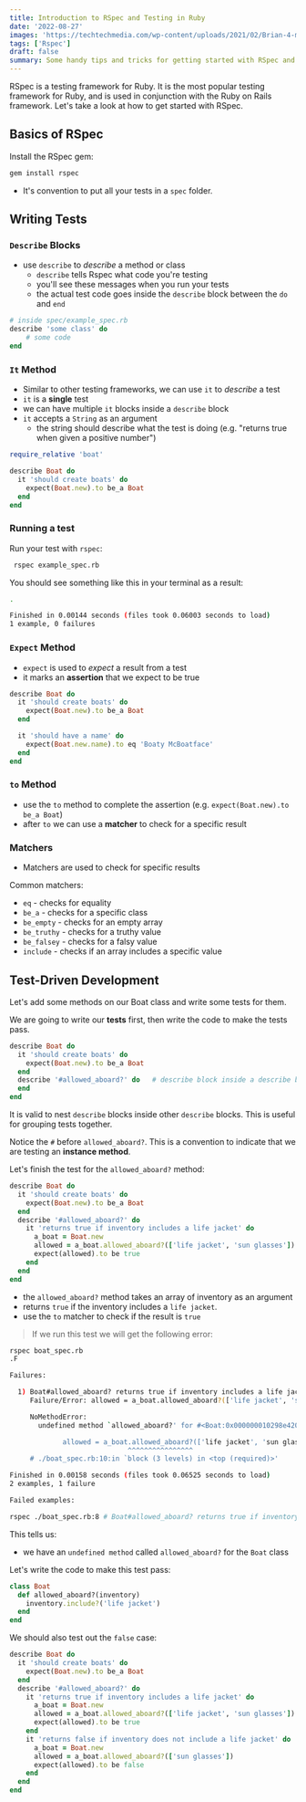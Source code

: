 ```yaml
---
title: Introduction to RSpec and Testing in Ruby
date: '2022-08-27'
images: 'https://techtechmedia.com/wp-content/uploads/2021/02/Brian-4-min.png'
tags: ['Rspec']
draft: false
summary: Some handy tips and tricks for getting started with RSpec and testing in Ruby.
---
```


RSpec is a testing framework for Ruby. It is the most popular testing framework for Ruby, and is used in conjunction with the Ruby on Rails framework. Let's take a look at how to get started with RSpec.

## Basics of RSpec

Install the RSpec gem:

```bash
gem install rspec
```

- It's convention to put all your tests in a `spec` folder.

## Writing Tests

### `Describe` Blocks

- use `describe` to _describe_ a method or class
  - `describe` tells Rspec what code you're testing
  - you'll see these messages when you run your tests
  - the actual test code goes inside the `describe` block between the `do` and `end`

```rb
# inside spec/example_spec.rb
describe 'some class' do
	# some code
end
```

### `It` Method

- Similar to other testing frameworks, we can use `it` to _describe_ a test
- `it` is a **single** test
- we can have multiple `it` blocks inside a `describe` block
- `it` accepts a `String` as an argument
  - the string should describe what the test is doing (e.g. "returns true when given a positive number")

```rb
require_relative 'boat'

describe Boat do
  it 'should create boats' do
    expect(Boat.new).to be_a Boat
  end
end
```

### Running a test

Run your test with `rspec`:

```bash
 rspec example_spec.rb
```

You should see something like this in your terminal as a result:

```bash
.

Finished in 0.00144 seconds (files took 0.06003 seconds to load)
1 example, 0 failures
```

### `Expect` Method

- `expect` is used to _expect_ a result from a test
- it marks an **assertion** that we expect to be true

```rb
describe Boat do
  it 'should create boats' do
    expect(Boat.new).to be_a Boat
  end

  it 'should have a name' do
    expect(Boat.new.name).to eq 'Boaty McBoatface'
  end
end
```

### `to` Method

- use the `to` method to complete the assertion (e.g. `expect(Boat.new).to be_a Boat`)
- after `to` we can use a **matcher** to check for a specific result

### Matchers

- Matchers are used to check for specific results

Common matchers:

- `eq` - checks for equality
- `be_a` - checks for a specific class
- `be_empty` - checks for an empty array
- `be_truthy` - checks for a truthy value
- `be_falsey` - checks for a falsy value
- `include` - checks if an array includes a specific value

## Test-Driven Development

Let's add some methods on our Boat class and write some tests for them.

We are going to write our **tests** first, then write the code to make the tests pass.

```rb
describe Boat do
  it 'should create boats' do
    expect(Boat.new).to be_a Boat
  end
  describe '#allowed_aboard?' do   # describe block inside a describe block
  end
end
```

It is valid to nest `describe` blocks inside other `describe` blocks. This is useful for grouping tests together.

Notice the `#` before `allowed_aboard?`. This is a convention to indicate that we are testing an **instance method**.

Let's finish the test for the `allowed_aboard?` method:

```rb
describe Boat do
  it 'should create boats' do
    expect(Boat.new).to be_a Boat
  end
  describe '#allowed_aboard?' do
    it 'returns true if inventory includes a life jacket' do
      a_boat = Boat.new
      allowed = a_boat.allowed_aboard?(['life jacket', 'sun glasses'])
      expect(allowed).to be true
    end
  end
end
```

- the `allowed_aboard?` method takes an array of inventory as an argument
- returns `true` if the inventory includes a `life jacket`.
- use the `to` matcher to check if the result is `true`

> If we run this test we will get the following error:

```bash
rspec boat_spec.rb
.F

Failures:

  1) Boat#allowed_aboard? returns true if inventory includes a life jacket
     Failure/Error: allowed = a_boat.allowed_aboard?(['life jacket', 'sun glasses'])

     NoMethodError:
       undefined method `allowed_aboard?' for #<Boat:0x000000010298e420>

             allowed = a_boat.allowed_aboard?(['life jacket', 'sun glasses'])
                             ^^^^^^^^^^^^^^^^
     # ./boat_spec.rb:10:in `block (3 levels) in <top (required)>'

Finished in 0.00158 seconds (files took 0.06525 seconds to load)
2 examples, 1 failure

Failed examples:

rspec ./boat_spec.rb:8 # Boat#allowed_aboard? returns true if inventory includes a life jacket
```

This tells us:

- we have an `undefined method` called `allowed_aboard?` for the `Boat` class

Let's write the code to make this test pass:

```rb
class Boat
  def allowed_aboard?(inventory)
    inventory.include?('life jacket')
  end
end
```

We should also test out the `false` case:

```rb
describe Boat do
  it 'should create boats' do
    expect(Boat.new).to be_a Boat
  end
  describe '#allowed_aboard?' do
    it 'returns true if inventory includes a life jacket' do
      a_boat = Boat.new
      allowed = a_boat.allowed_aboard?(['life jacket', 'sun glasses'])
      expect(allowed).to be true
    end
    it 'returns false if inventory does not include a life jacket' do
      a_boat = Boat.new
      allowed = a_boat.allowed_aboard?(['sun glasses'])
      expect(allowed).to be false
    end
  end
end
```
